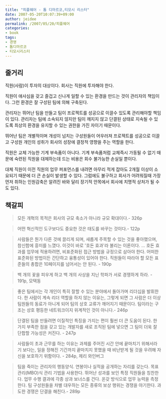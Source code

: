 ```yaml
---
title: "피플웨어 - 톰 디마르코,티모시 리스터"
date: 2007-05-20T10:07:39+09:00
author: jeidee
permalink: /2007/05/20/피플웨어
categories:
- book
tags:
- 경영
- 톰디마르코
- 티모시리스터
---
```


## 줄거리
 직원(사람)이 투자의 대상이다. 회사는 직원에 투자해야 한다.

 직원이 애사심을 갖고 즐겁고 신나게 일할 수 있는 환경을 만드는 것이 관리자의 책임이다. 그런 환경은 잘 구성된 팀에 의해 구축된다.

 관리자는 뛰어난 팀을 만들고 팀이 프로젝트를 성공으로 이끌수 있도록 관리해야할 책임이 있다. 관리자는 팀에 소속되지 않지만 팀이 깨지지 않고 단결된 상태로 지속될 수 있도록 최상의 환경을 유지할 수 있는 권한을 가진 자이기 때문이다. 

 뛰어난 팀은 개별적이며 개성이 넘치는 구성원들이 어우러져 프로젝트를 성공으로 이끌고 구성원 개인의 성취가 회사의 성장에 결정적 영향을 주는 역할을 한다. 

 직원은 교체 가능한 기계 부속품이 아니다. 기계 부속품처럼 교체즉시 가동될 수 없기 때문에 숙련된 직원을 대체하는데 드는 비용은 회수 불가능한 손실일 뿐이다.

 대체 직원이 이전 직원의 업무 퍼포먼스를 내려면 아무리 적게 잡아도 2개월 이상이 소요되기 때문에 더 큰 손실이 발생할 수 있다. 그럼에도 불구하고 회사가 어려워질때 가장 먼저 취하는 인원감축은 알려진 바와 달리 장기적 안목에서 회사에 치명적 상처가 될 수 도 있다.

## 책갈피

>모든 개혁의 목적은 회사의 규모 축소가 아니라 규모 확대이다.- 326p

>어떤 혁신적인 도구보다도 중요한 것은 태도를 바꾸는 것이다.- 122p

>사람들은 뭔가 다른 것에 끌리게 되며, 새롭게 주목할 수 있는 것을 좋아했으며, 참신함에 흥미를 느꼈다. 이것이 바로 '호돈 효과'라 불리는 이론이다.
...
 호돈 효과를 업무에 적용하려면, 비표준화된 접근 방법을 규정으로 삼아야 한다. 어떠한 표준화된 방법이든 간단하고 융통성이 있어야 한다. 직원들이 따라야 할 모든 표준들의 총합은 10페이지를 넘어서는 안 된다. - 190p

>백 개의 꽃을 피우게 하고
백 개의 사상을 지닌 학파가 서로 경쟁하게 하라. - 191p, 모택동

>좋은 팀에서는 각 개인이 특히 잘할 수 있는 분야에서 돌아가며 리더십을 발휘한다. 한 사람이 계속 리더 역할을 하지 않는 이유는, 그렇게 되면 그 사람은 더 이상 팀원들의 동료가 아니게 되어 팀의 상호 교류가 깨어지기 때문이다. 팀이라는 구조는 상호 평등한 네트워크이지 위계적인 것이 아니다.- 246p

>단결된 팀을 만들려면 이질적인 특징을 가지는 편이 훨씬 더 큰 도움이 된다. 한 가지 부족한 점을 갖고 있는 개발자를 새로 조직된 팀에 넣으면 그 팀이 더욱 잘 단합할 가능성은 커진다. - 247p

>사람들이 초과 근무를 하는 이유는 과제를 주어진 시간 안에 끝마치기 위해서라기 보다는, 일을 정해진 기간까지 끝마치지 못했을 때 비난받게 될 것을 우려해 자신을 보호하기 위함이다. - 284p, 제리 와인버그

> 팀을 죽이는 관리자의 행동양식.
연봉이나 실적을 공개하는 자리를 갖는다.
목표 관리(MBO)식 관리 기법을 사용한다.
뛰어난 성과를 보인 특정 직원들을 칭찬한다.
업무 수행 결과에 각종 상과 보너스를 건다.
온갖 방식으로 업무 능력을 측정한다.
팀 구성원들을 차별 대우하는 모든 종류의 보상 행위는 경쟁을 야기한다. 과도한 경쟁은 단결을 해친다.- 289p
